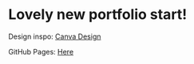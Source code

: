 # Lovely new portfolio start!

Design inspo: [Canva Design](https://www.canva.com/design/DAGyRS9p9Fo/dIQJiO8Li39Yh3GlTWsx8A/edit "I need a life or a job or both")

GitHub Pages: [Here](https://bella-gatz.github.io/bellasportfolio/)
